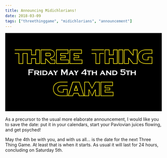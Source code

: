 ```yaml
---
title: Announcing Midichlorians!
date: 2018-03-09
tags: ["threethinggame", "midichlorians", "announcement"]
---
```

![alt text](/img/180504event/date_logo.png "May the 4th be with you")

As a precursor to the usual more elaborate announcement, I would like you to save the date: put it in your calendars, start your Pavlovian juices flowing, and get psyched!

May the 4th be with you, and with us all... is the date for the next Three Thing Game. At least that is when it starts. As usual it will last for 24 hours, concluding on Saturday 5th.

